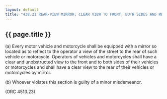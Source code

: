 ---
layout: default 
title: "438.21 REAR-VIEW MIRROR; CLEAR VIEW TO FRONT, BOTH SIDES AND REAR."---

{{ page.title }}
----------------

​(a) Every motor vehicle and motorcycle shall be equipped with a mirror
so located as to reflect to the operator a view of the street to the
rear of such vehicle or motorcycle. Operators of vehicles and
motorcycles shall have a clear and unobstructed view to the front and to
both sides of their vehicles or motorcycles and shall have a clear view
to the rear of their vehicles or motorcycles by mirror.

​(b) Whoever violates this section is guilty of a minor misdemeanor.

(ORC 4513.23)
